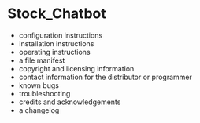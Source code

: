# Stock_Chatbot
* configuration instructions
* installation instructions
* operating instructions
* a file manifest
* copyright and licensing information
* contact information for the distributor or programmer
* known bugs
* troubleshooting
* credits and acknowledgements
* a changelog
